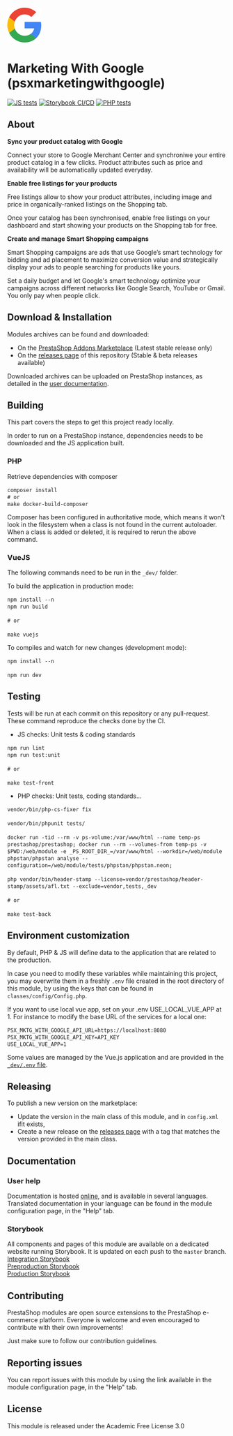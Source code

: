 ![Marketing With Google logo](views/img/google-icon.svg)

# Marketing With Google (psxmarketingwithgoogle)

[![JS tests](https://github.com/PrestaShopCorp/psxmarketingwithgoogle/actions/workflows/js.yml/badge.svg)](https://github.com/PrestaShopCorp/psxmarketingwithgoogle/actions/workflows/js.yml)
[![Storybook CI/CD](https://github.com/PrestaShopCorp/psxmarketingwithgoogle/actions/workflows/storybook-ci-cd.yml/badge.svg)](https://github.com/PrestaShopCorp/psxmarketingwithgoogle/actions/workflows/storybook-ci-cd.yml)
[![PHP tests](https://github.com/PrestaShopCorp/psxmarketingwithgoogle/actions/workflows/php.yml/badge.svg)](https://github.com/PrestaShopCorp/psxmarketingwithgoogle/actions/workflows/php.yml)

## About

**Sync your product catalog with Google**

Connect your store to Google Merchant Center and synchroniwe your entire product catalog in a few clicks. Product attributes such as price and availability will be automatically updated everyday.

**Enable free listings for your products**

Free listings allow to show your product attributes, including image and price in organically-ranked listings on the Shopping tab. 

Once your catalog has been synchronised, enable free listings on your dashboard and start showing your products on the Shopping tab for free.

**Create and manage Smart Shopping campaigns**

Smart Shopping campaigns are ads that use Google’s smart technology for bidding and ad placement to maximize conversion value and strategically display your ads to people searching for products like yours.

Set a daily budget and let Google's smart technology optimize your campaigns across different networks like Google Search, YouTube or Gmail. You only pay when people click.

## Download & Installation

Modules archives can be found and downloaded:
* On the [PrestaShop Addons Marketplace](https://addons.prestashop.com/en/essentials/85751-prestashop-marketing-with-google-.html) (Latest stable release only)
* On the [releases page](https://github.com/PrestaShopCorp/pasmarketingwithgoogle/releases) of this repository (Stable & beta releases available)


Downloaded archives can be uploaded on PrestaShop instances, as detailed in the [user documentation](https://doc.prestashop.com/display/PS17/Modules+Selection#ModulesSelection-Uploadingamodulemanually).

## Building

This part covers the steps to get this project ready locally.

In order to run on a PrestaShop instance, dependencies needs to be downloaded and the JS application built.

### PHP

Retrieve dependencies with composer

```
composer install
# or
make docker-build-composer
```

Composer has been configured in authoritative mode, which means it won't look in the filesystem when a class is not found in the current autoloader.
When a class is added or deleted, it is required to rerun the above command.

### VueJS

The following commands need to be run in the `_dev/` folder.

To build the application in production mode:

```
npm install --n
npm run build

# or 

make vuejs
```

To compiles and watch for new changes (development mode):

```
npm install --n

npm run dev
```

## Testing

Tests will be run at each commit on this repository or any pull-request. These command reproduce the checks done by the CI.

* JS checks: Unit tests & coding standards

```
npm run lint
npm run test:unit

# or

make test-front
```

* PHP checks: Unit tests, coding standards...

```
vendor/bin/php-cs-fixer fix

vendor/bin/phpunit tests/

docker run -tid --rm -v ps-volume:/var/www/html --name temp-ps prestashop/prestashop; docker run --rm --volumes-from temp-ps -v $PWD:/web/module -e _PS_ROOT_DIR_=/var/www/html --workdir=/web/module phpstan/phpstan analyse --configuration=/web/module/tests/phpstan/phpstan.neon;

php vendor/bin/header-stamp --license=vendor/prestashop/header-stamp/assets/afl.txt --exclude=vendor,tests,_dev

# or

make test-back
```

## Environment customization

By default, PHP & JS will define data to the application that are related to the production.

In case you need to modify these variables while maintaining this project, you may
overwrite them in a freshly `.env` file created in the root directory of this module, by using the
keys that can be found in `classes/config/Config.php`.

If you want to use local vue app, set on your .env USE_LOCAL_VUE_APP at 1.
For instance to modify the base URL of the services for a local one:

```
PSX_MKTG_WITH_GOOGLE_API_URL=https://localhost:8080
PSX_MKTG_WITH_GOOGLE_API_KEY=API_KEY
USE_LOCAL_VUE_APP=1
```

Some values are managed by the Vue.js application and are provided in the [`_dev/.env` file](_dev/.env).


## Releasing

To publish a new version on the marketplace:
* Update the version in the main class of this module, and in `config.xml` ifit exists,
* Create a new release on the [releases page](https://github.com/PrestaShopCorp/pasmarketingwithgoogle/releases) with a tag that matches the version provided in the main class.

## Documentation

### User help

Documentation is hosted [online](
https://storage.googleapis.com/psessentials-documentation/psxmarketingwithgoogle/user_guide_en.pdf), and is available in several languages. Translated documentation in your language can be found in the module configuration page, in the "Help" tab.

### Storybook

All components and pages of this module are available on a dedicated website running Storybook. 
It is updated on each push to the `master` branch.  
[Integration Storybook](https://google-storybook-integration.prestashop.com/)  
[Preproduction Storybook](https://google-storybook-preproduction.prestashop.com/)  
[Production Storybook](https://google-storybook.prestashop.com/)  


## Contributing

PrestaShop modules are open source extensions to the PrestaShop e-commerce platform. Everyone is welcome and even encouraged to contribute with their own improvements!

Just make sure to follow our contribution guidelines.

## Reporting issues

You can report issues with this module by using the link available in the module configuration page, in the "Help" tab.

## License

This module is released under the Academic Free License 3.0
